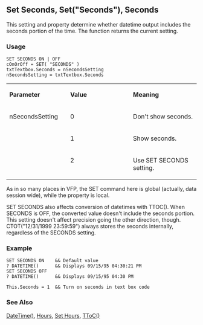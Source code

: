 ## Set Seconds, Set("Seconds"), Seconds

This setting and property determine whether datetime output includes the seconds portion of the time. The function returns the current setting.

### Usage

```foxpro
SET SECONDS ON | OFF
cOnOrOff = SET( "SECONDS" )
txtTextbox.Seconds = nSecondsSetting
nSecondsSetting = txtTextbox.Seconds
```
<table>
<tr>
  <td width="32%" valign="top">
  <p><b>Parameter</b></p>
  </td>
  <td width=23% valign=top>
  <p><b>Value</b></p>
  </td>
  <td width=45% valign=top>
  <p><b>Meaning</b></p>
  </td>
 </tr>
<tr>
  <td width=32% rowspan=3 valign=top>
  <p>nSecondsSetting</p>
  </td>
  <td width=23% valign=top>
  <p>0</p>
  </td>
  <td width=45% valign=top>
  <p>Don't show seconds.</p>
  </td>
 </tr>
<tr>
  <td width=33% valign=top>
  <p>1</p>
  </td>
  <td width=67% valign=top>
  <p>Show seconds.</p>
  </td>
 </tr>
<tr>
  <td width=33% valign=top>
  <p>2</p>
  </td>
  <td width=67% valign=top>
  <p>Use SET SECONDS setting.</p>
  </td>
 </tr>
</table>

As in so many places in VFP, the SET command here is global (actually, data session wide), while the property is local.

SET SECONDS also affects conversion of datetimes with TTOC(). When SECONDS is OFF, the converted value doesn't include the seconds portion. This setting doesn't affect precision going the other direction, though. CTOT("12/31/1999 23:59:59") always stores the seconds internally, regardless of the SECONDS setting.

### Example

```foxpro
SET SECONDS ON    && Default value
? DATETIME()      && Displays 09/15/95 04:30:21 PM
SET SECONDS OFF
? DATETIME()      && Displays 09/15/95 04:30 PM

This.Seconds = 1  && Turn on seconds in text box code
```
### See Also

[DateTime()](s4g031.md), [Hours](s4g036.md), [Set Hours](s4g036.md), [TToC()](s4g278.md)